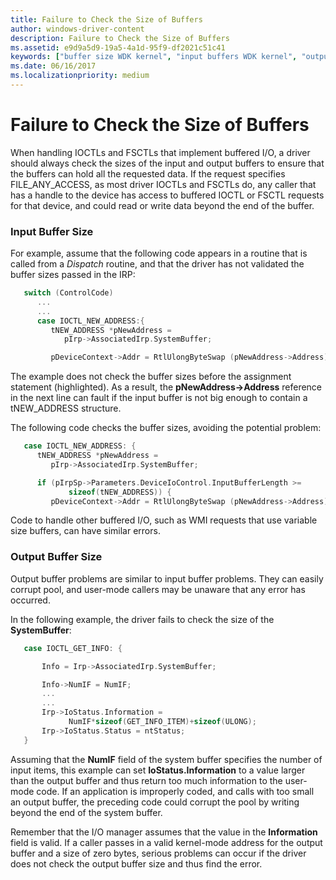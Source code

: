 ```yaml
---
title: Failure to Check the Size of Buffers
author: windows-driver-content
description: Failure to Check the Size of Buffers
ms.assetid: e9d9a5d9-19a5-4a1d-95f9-df2021c51c41
keywords: ["buffer size WDK kernel", "input buffers WDK kernel", "output buffers WDK kernel"]
ms.date: 06/16/2017
ms.localizationpriority: medium
---
```


# Failure to Check the Size of Buffers





When handling IOCTLs and FSCTLs that implement buffered I/O, a driver should always check the sizes of the input and output buffers to ensure that the buffers can hold all the requested data. If the request specifies FILE\_ANY\_ACCESS, as most driver IOCTLs and FSCTLs do, any caller that has a handle to the device has access to buffered IOCTL or FSCTL requests for that device, and could read or write data beyond the end of the buffer.

### Input Buffer Size

For example, assume that the following code appears in a routine that is called from a *Dispatch* routine, and that the driver has not validated the buffer sizes passed in the IRP:

```cpp
   switch (ControlCode)
      ...
      ...
      case IOCTL_NEW_ADDRESS:{
         tNEW_ADDRESS *pNewAddress = 
            pIrp->AssociatedIrp.SystemBuffer;

         pDeviceContext->Addr = RtlUlongByteSwap (pNewAddress->Address);
```

The example does not check the buffer sizes before the assignment statement (highlighted). As a result, the **pNewAddress-&gt;Address** reference in the next line can fault if the input buffer is not big enough to contain a tNEW\_ADDRESS structure.

The following code checks the buffer sizes, avoiding the potential problem:

```cpp
   case IOCTL_NEW_ADDRESS: {
      tNEW_ADDRESS *pNewAddress =
         pIrp->AssociatedIrp.SystemBuffer;

      if (pIrpSp->Parameters.DeviceIoControl.InputBufferLength >=
             sizeof(tNEW_ADDRESS)) {
         pDeviceContext->Addr = RtlUlongByteSwap (pNewAddress->Address);
```

Code to handle other buffered I/O, such as WMI requests that use variable size buffers, can have similar errors.

### Output Buffer Size

Output buffer problems are similar to input buffer problems. They can easily corrupt pool, and user-mode callers may be unaware that any error has occurred.

In the following example, the driver fails to check the size of the **SystemBuffer**:

```cpp
   case IOCTL_GET_INFO: {

       Info = Irp->AssociatedIrp.SystemBuffer;

       Info->NumIF = NumIF;
       ...
       ...
       Irp->IoStatus.Information =
             NumIF*sizeof(GET_INFO_ITEM)+sizeof(ULONG);
       Irp->IoStatus.Status = ntStatus;
   }
```

Assuming that the **NumIF** field of the system buffer specifies the number of input items, this example can set **IoStatus.Information** to a value larger than the output buffer and thus return too much information to the user-mode code. If an application is improperly coded, and calls with too small an output buffer, the preceding code could corrupt the pool by writing beyond the end of the system buffer.

Remember that the I/O manager assumes that the value in the **Information** field is valid. If a caller passes in a valid kernel-mode address for the output buffer and a size of zero bytes, serious problems can occur if the driver does not check the output buffer size and thus find the error.

 

 




